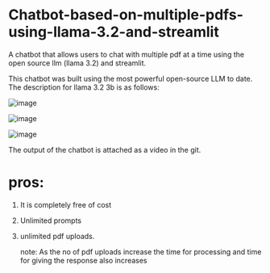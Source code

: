 # Chatbot-based-on-multiple-pdfs-using-llama-3.2-and-streamlit
 A chatbot that allows users to chat with multiple pdf at a time using the open source llm (llama 3.2) and streamlit.

 This chatbot was built using the most powerful open-source LLM to date. The description for llama 3.2 3b is as follows:

 ![image](https://github.com/user-attachments/assets/b74301c0-f37e-40af-b0e0-7c3ebd198c66)

 ![image](https://github.com/user-attachments/assets/ed3a6a90-a289-476f-b8e3-f1854e235c2e)

![image](https://github.com/user-attachments/assets/55c210f2-9359-481b-8776-2670170750c8)

The output of the chatbot is attached as a video in the git.

# pros:
1. It is completely free of cost
2. Unlimited prompts
3. unlimited pdf uploads.

   note: As the no of pdf uploads increase the time for processing and time for giving the response also increases
